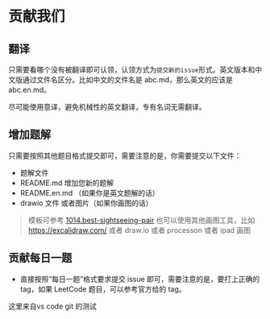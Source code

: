 # 贡献我们

## 翻译

只需要看哪个没有被翻译即可认领，认领方式为`提交新的issue`形式。英文版本和中文版通过文件名区分。比如中文的文件名是 abc.md，那么英文的应该是 abc.en.md。

尽可能使用意译，避免机械性的英文翻译，专有名词无需翻译。

## 增加题解

只需要按照其他题目格式提交即可，需要注意的是，你需要提交以下文件：

- 题解文件
- README.md 增加您新的题解
- README.en.md （如果你是英文题解的话）
- drawio 文件 或者图片（如果你画图的话）

> 模板可参考 [1014.best-sightseeing-pair](./templates/problems/1014.best-sightseeing-pair.md)
> 也可以使用其他画图工具，比如 https://excalidraw.com/ 或者 draw.io 或者 processon 或者 ipad 画图

## 贡献每日一题

- 直接按照“每日一题”格式要求提交 issue 即可，需要注意的是，要打上正确的 tag，如果 LeetCode 题目，可以参考官方给的 tag。


这里来自vs code git 的测试
